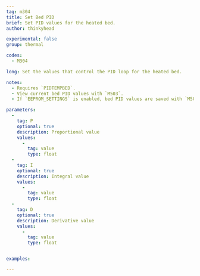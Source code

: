 ```yaml
---
tag: m304
title: Set Bed PID
brief: Set PID values for the heated bed.
author: thinkyhead

experimental: false
group: thermal

codes:
  - M304

long: Set the values that control the PID loop for the heated bed.

notes:
  - Requires `PIDTEMPBED`.
  - View current bed PID values with `M503`.
  - If `EEPROM_SETTINGS` is enabled, bed PID values are saved with `M500`, loaded with `M501`, and reset with `M502`.

parameters:
  -
    tag: P
    optional: true
    description: Proportional value
    values:
      -
        tag: value
        type: float
  -
    tag: I
    optional: true
    description: Integral value
    values:
      -
        tag: value
        type: float
  -
    tag: D
    optional: true
    description: Derivative value
    values:
      -
        tag: value
        type: float


examples:

---
```


